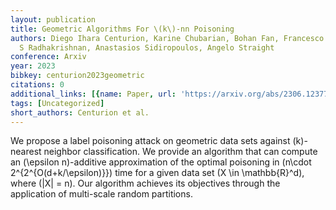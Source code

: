 ```yaml
---
layout: publication
title: Geometric Algorithms For \(k\)-nn Poisoning
authors: Diego Ihara Centurion, Karine Chubarian, Bohan Fan, Francesco Sgherzi, Thiruvenkadam
  S Radhakrishnan, Anastasios Sidiropoulos, Angelo Straight
conference: Arxiv
year: 2023
bibkey: centurion2023geometric
citations: 0
additional_links: [{name: Paper, url: 'https://arxiv.org/abs/2306.12377'}]
tags: [Uncategorized]
short_authors: Centurion et al.
---
```

We propose a label poisoning attack on geometric data sets against
\(k\)-nearest neighbor classification. We provide an algorithm that can compute
an \(\epsilon n\)-additive approximation of the optimal poisoning in \(n\cdot
2^\{2^\{O(d+k/\epsilon)\}\}\) time for a given data set \(X \in \mathbb\{R\}^d\),
where \(|X| = n\). Our algorithm achieves its objectives through the application
of multi-scale random partitions.